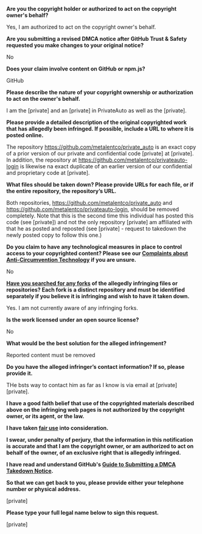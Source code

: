 **Are you the copyright holder or authorized to act on the copyright owner's behalf?**

Yes, I am authorized to act on the copyright owner's behalf.

**Are you submitting a revised DMCA notice after GitHub Trust & Safety requested you make changes to your original notice?**

No

**Does your claim involve content on GitHub or npm.js?**

GitHub

**Please describe the nature of your copyright ownership or authorization to act on the owner's behalf.**

I am the [private] and an [private] in PrivateAuto as well as the [private].

**Please provide a detailed description of the original copyrighted work that has allegedly been infringed. If possible, include a URL to where it is posted online.**

The repository https://github.com/metalentco/private_auto is an exact copy of a prior version of our private and confidential code [private] at [private]. In addition, the repository at https://github.com/metalentco/privateauto-login is likewise na exact duplicate of an earlier version of our confidential and proprietary code at [private].

**What files should be taken down? Please provide URLs for each file, or if the entire repository, the repository’s URL.**

Both repositories, https://github.com/metalentco/private_auto and https://github.com/metalentco/privateauto-login, should be removed completely. Note that this is the second time this individual has posted this code (see [private]) and not the only repository [private] am affiliated with that he as posted and reposted (see [private] - request to takedown the newly posted copy to follow this one.)

**Do you claim to have any technological measures in place to control access to your copyrighted content? Please see our <a href="https://docs.github.com/articles/guide-to-submitting-a-dmca-takedown-notice#complaints-about-anti-circumvention-technology">Complaints about Anti-Circumvention Technology</a> if you are unsure.**

No

**<a href="https://docs.github.com/articles/dmca-takedown-policy#b-what-about-forks-or-whats-a-fork">Have you searched for any forks</a> of the allegedly infringing files or repositories? Each fork is a distinct repository and must be identified separately if you believe it is infringing and wish to have it taken down.**

Yes. I am not currently aware of any infringing forks.

**Is the work licensed under an open source license?**

No

**What would be the best solution for the alleged infringement?**

Reported content must be removed

**Do you have the alleged infringer’s contact information? If so, please provide it.**

THe bsts way to contact him as far as I know is via email at [private] [private].

**I have a good faith belief that use of the copyrighted materials described above on the infringing web pages is not authorized by the copyright owner, or its agent, or the law.**

**I have taken <a href="https://www.lumendatabase.org/topics/22">fair use</a> into consideration.**

**I swear, under penalty of perjury, that the information in this notification is accurate and that I am the copyright owner, or am authorized to act on behalf of the owner, of an exclusive right that is allegedly infringed.**

**I have read and understand GitHub's <a href="https://docs.github.com/articles/guide-to-submitting-a-dmca-takedown-notice/">Guide to Submitting a DMCA Takedown Notice</a>.**

**So that we can get back to you, please provide either your telephone number or physical address.**

[private]

**Please type your full legal name below to sign this request.**

[private]  
